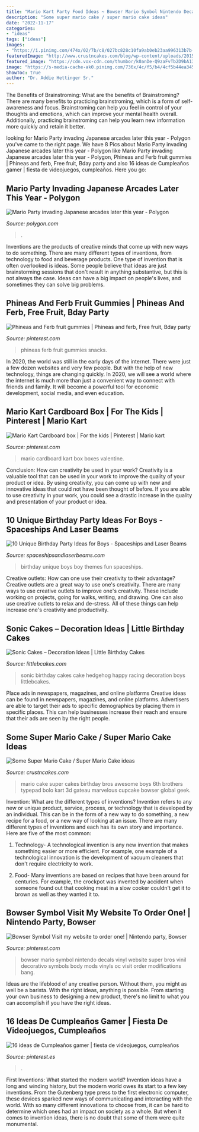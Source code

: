 ```yaml
---
title: "Mario Kart Party Food Ideas ~ Bowser Mario Symbol Nintendo Decals Vinyl Website Super Bros Vinil Decorativo Symbols Body Mods Vinyls Oc Visit Order Modifications Bang"
description: "Some super mario cake / super mario cake ideas"
date: "2022-11-17"
categories:
- "ideas"
tags: ["ideas"]
images:
- "https://i.pinimg.com/474x/02/7b/c8/027bc828c10fa9ab0eb23aa996313b7b--x-box-party-video-games-gamer-party-ideas.jpg"
featuredImage: "http://www.crustncakes.com/blog/wp-content/uploads/2015/05/42eabcc54223c18fb7f0d912dcb287a1.jpg"
featured_image: "https://cdn.vox-cdn.com/thumbor/k0anDe-Q9zaFvTb2D9bA13rqcwY=/0x303:1024x879/1600x900/cdn.vox-cdn.com/uploads/chorus_image/image/48720981/mario.0.0.png"
image: "https://s-media-cache-ak0.pinimg.com/736x/4c/f5/b4/4cf5b44ea345e407139f5078b82208c7.jpg"
ShowToc: true
author: "Dr. Addie Hettinger Sr."
---
```



The Benefits of Brainstroming: What are the benefits of Brainstroming?
There are many benefits to practicing brainstroming, which is a form of self-awareness and focus. Brainstroming can help you feel in control of your thoughts and emotions, which can improve your mental health overall. Additionally, practicing brainstroming can help you learn new information more quickly and retain it better.

	

		
looking for Mario Party invading Japanese arcades later this year - Polygon you've came to the right page. We have 8 Pics about Mario Party invading Japanese arcades later this year - Polygon like Mario Party invading Japanese arcades later this year - Polygon, Phineas and Ferb fruit gummies | Phineas and ferb, Free fruit, Bday party and also 16 ideas de Cumpleaños gamer | fiesta de videojuegos, cumpleaños. Here you go:
		
    
## Mario Party Invading Japanese Arcades Later This Year - Polygon

<img loading=lazy src="https://cdn.vox-cdn.com/thumbor/k0anDe-Q9zaFvTb2D9bA13rqcwY=/0x303:1024x879/1600x900/cdn.vox-cdn.com/uploads/chorus_image/image/48720981/mario.0.0.png" onerror="this.onerror=null;this.src='https://tse3.mm.bing.net/th?id=OIP.7eLfYy-Ur_2YDJVyeDcFygHaEK&amp;pid=15.1';" alt="Mario Party invading Japanese arcades later this year - Polygon">

_Source: polygon.com_

>. 

	

Inventions are the products of creative minds that come up with new ways to do something. There are many different types of inventions, from technology to food and beverage products. One type of invention that is often overlooked is ideas. Some people believe that ideas are just brainstorming sessions that don't result in anything substantive, but this is not always the case. Ideas can have a big impact on people's lives, and sometimes they can solve big problems.

    
## Phineas And Ferb Fruit Gummies | Phineas And Ferb, Free Fruit, Bday Party

<img loading=lazy src="https://i.pinimg.com/736x/a3/cc/70/a3cc70694d7a39f5100a9e36d54c0167--phineas-and-ferb-fruit.jpg" onerror="this.onerror=null;this.src='https://tse1.mm.bing.net/th?id=OIP.PzTmgGWUQkr8YIgR8y0MZQEsEs&amp;pid=15.1';" alt="Phineas and Ferb fruit gummies | Phineas and ferb, Free fruit, Bday party">

_Source: pinterest.com_

>phineas ferb fruit gummies snacks. 

	

In 2020, the world was still in the early days of the internet. There were just a few dozen websites and very few people. But with the help of new technology, things are changing quickly. In 2020, we will see a world where the internet is much more than just a convenient way to connect with friends and family. It will become a powerful tool for economic development, social media, and even education.

    
## Mario Kart Cardboard Box | For The Kids | Pinterest | Mario Kart

<img loading=lazy src="https://s-media-cache-ak0.pinimg.com/736x/4c/f5/b4/4cf5b44ea345e407139f5078b82208c7.jpg" onerror="this.onerror=null;this.src='https://tse1.mm.bing.net/th?id=OIP.swh8HL-o4y8GzERxYMJYAAHaFj&amp;pid=15.1';" alt="Mario Kart Cardboard box | For the kids | Pinterest | Mario kart">

_Source: pinterest.com_

>mario cardboard kart box boxes valentine. 

	

Conclusion: How can creativity be used in your work?
Creativity is a valuable tool that can be used in your work to improve the quality of your product or idea. By using creativity, you can come up with new and innovative ideas that could not have been thought of before. If you are able to use creativity in your work, you could see a drastic increase in the quality and presentation of your product or idea.

    
## 10 Unique Birthday Party Ideas For Boys - Spaceships And Laser Beams

<img loading=lazy src="https://spaceshipsandlaserbeams.com/wp-content/uploads/2015/09/unique-birthday-party-ideas-for-boys-fun.jpg.jpg" onerror="this.onerror=null;this.src='https://tse2.mm.bing.net/th?id=OIP.y8iO0fvm-BlWaq7WHoPNJQHaLH&amp;pid=15.1';" alt="10 Unique Birthday Party Ideas for Boys - Spaceships and Laser Beams">

_Source: spaceshipsandlaserbeams.com_

>birthday unique boys boy themes fun spaceships. 

	

Creative outlets: How can one use their creativity to their advantage?
Creative outlets are a great way to use one's creativity. There are many ways to use creative outlets to improve one's creativity. These include working on projects, going for walks, writing, and drawing. One can also use creative outlets to relax and de-stress. All of these things can help increase one's creativity and productivity.

    
## Sonic Cakes – Decoration Ideas | Little Birthday Cakes

<img loading=lazy src="http://www.littlebcakes.com/wp-content/uploads/2014/05/Sonic-Birthday-Cakes.jpg" onerror="this.onerror=null;this.src='https://tse2.mm.bing.net/th?id=OIP.S4UE0rdStoH5-qCgb6SDYQHaFj&amp;pid=15.1';" alt="Sonic Cakes – Decoration Ideas | Little Birthday Cakes">

_Source: littlebcakes.com_

>sonic birthday cakes cake hedgehog happy racing decoration boys littlebcakes. 

	

Place ads in newspapers, magazines, and online platforms
Creative ideas can be found in newspapers, magazines, and online platforms. Advertisers are able to target their ads to specific demographics by placing them in specific places. This can help businesses increase their reach and ensure that their ads are seen by the right people.

    
## Some Super Mario Cake / Super Mario Cake Ideas

<img loading=lazy src="http://www.crustncakes.com/blog/wp-content/uploads/2015/05/42eabcc54223c18fb7f0d912dcb287a1.jpg" onerror="this.onerror=null;this.src='https://tse1.mm.bing.net/th?id=OIP.hn3NvzFgOJiM_cI7O-jdYgHaOG&amp;pid=15.1';" alt="Some Super Mario Cake / Super Mario Cake ideas">

_Source: crustncakes.com_

>mario cake super cakes birthday bros awesome boys 6th brothers typepad bolo kart 3d gateau marvelous cupcake bowser global geek. 

	

Invention: What are the different types of inventions?
Invention refers to any new or unique product, service, process, or technology that is developed by an individual. This can be in the form of a new way to do something, a new recipe for a food, or a new way of looking at an issue. There are many different types of inventions and each has its own story and importance. Here are five of the most common:
1. Technology- A technological invention is any new invention that makes something easier or more efficient. For example, one example of a technological innovation is the development of vacuum cleaners that don't require electricity to work.

2. Food- Many inventions are based on recipes that have been around for centuries. For example, the crockpot was invented by accident when someone found out that cooking meat in a slow cooker couldn't get it to brown as well as they wanted it to.

    
## Bowser Symbol Visit My Website To Order One! | Nintendo Party, Bowser

<img loading=lazy src="https://i.pinimg.com/736x/01/38/f8/0138f8f8337ec54e190c20099e5ee4f0--nintendo-party-my-website.jpg" onerror="this.onerror=null;this.src='https://tse2.mm.bing.net/th?id=OIP.xmgNas1N6EMj8eGPDO8UpwAAAA&amp;pid=15.1';" alt="Bowser Symbol Visit my website to order one! | Nintendo party, Bowser">

_Source: pinterest.com_

>bowser mario symbol nintendo decals vinyl website super bros vinil decorativo symbols body mods vinyls oc visit order modifications bang. 

	

Ideas are the lifeblood of any creative person. Without them, you might as well be a barista. With the right ideas, anything is possible. From starting your own business to designing a new product, there's no limit to what you can accomplish if you have the right ideas.

    
## 16 Ideas De Cumpleaños Gamer | Fiesta De Videojuegos, Cumpleaños

<img loading=lazy src="https://i.pinimg.com/474x/02/7b/c8/027bc828c10fa9ab0eb23aa996313b7b--x-box-party-video-games-gamer-party-ideas.jpg" onerror="this.onerror=null;this.src='https://tse3.mm.bing.net/th?id=OIP.QokISeT1u84ikMJ1q3viqwAAAA&amp;pid=15.1';" alt="16 ideas de Cumpleaños gamer | fiesta de videojuegos, cumpleaños">

_Source: pinterest.es_

>. 

	

First Inventions: What started the modern world?
Invention ideas have a long and winding history, but the modern world owes its start to a few key inventions. From the Gutenberg type press to the first electronic computer, these devices sparked new ways of communicating and interacting with the world. With so many different innovations to choose from, it can be hard to determine which ones had an impact on society as a whole. But when it comes to invention ideas, there is no doubt that some of them were quite monumental.

